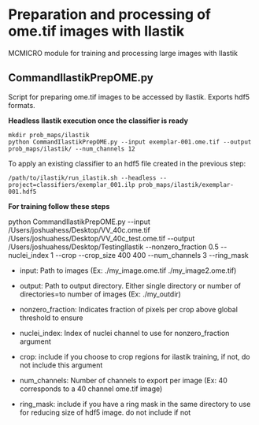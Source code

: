 # Preparation and processing of ome.tif images with Ilastik
MCMICRO module for training and processing large images with Ilastik

## CommandIlastikPrepOME.py

Script for preparing ome.tif images to be accessed by Ilastik. Exports hdf5 formats.

**Headless Ilastik execution once the classifier is ready**

```
mkdir prob_maps/ilastik
python CommandIlastikPrepOME.py --input exemplar-001.ome.tif --output prob_maps/ilastik/ --num_channels 12
```

To apply an existing classifier to an hdf5 file created in the previous step:

```
/path/to/ilastik/run_ilastik.sh --headless --project=classifiers/exemplar_001.ilp prob_maps/ilastik/exemplar-001.hdf5
```

**For training follow these steps**

python CommandIlastikPrepOME.py --input /Users/joshuahess/Desktop/VV_40c.ome.tif /Users/joshuahess/Desktop/VV_40c_test.ome.tif --output /Users/joshuahess/Desktop/TestingIlastik --nonzero_fraction 0.5 --nuclei_index 1 --crop --crop_size 400 400 --num_channels 3 --ring_mask

* input: Path to images (Ex: ./my_image.ome.tif ./my_image2.ome.tif)

* output: Path to output directory. Either single directory or number of directories=to number of images (Ex: ./my_outdir)

* nonzero_fraction: Indicates fraction of pixels per crop above global threshold to ensure

* nuclei_index: Index of nuclei channel to use for nonzero_fraction argument

* crop: include if you choose to crop regions for ilastik training, if not, do not include this argument

* num_channels: Number of channels to export per image (Ex: 40 corresponds to a 40 channel ome.tif image)

* ring_mask: include if you have a ring mask in the same directory to use for reducing size of hdf5 image. do not include if not
